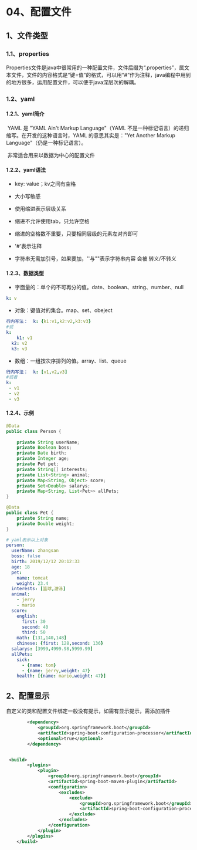 # 04、配置文件



## 1、文件类型

### 1.1、properties

Properties文件是java中很常用的一种配置文件，文件后缀为“.properties”，属文本文件，文件的内容格式是“键=值”的格式，可以用“#”作为注释，java编程中用到的地方很多，运用配置文件，可以便于java深层次的解耦。

### 1.2、yaml

#### 1.2.1、yaml简介

​	YAML 是 "YAML Ain't Markup Language"（YAML 不是一种标记语言）的递归缩写。在开发的这种语言时，YAML 的意思其实是："Yet Another Markup Language"（仍是一种标记语言）。

​	非常适合用来以数据为中心的配置文件

#### 1.2.2、yaml语法

- key: value；kv之间有空格
- 大小写敏感

- 使用缩进表示层级关系
- 缩进不允许使用tab，只允许空格

- 缩进的空格数不重要，只要相同层级的元素左对齐即可
- '#'表示注释

- 字符串无需加引号，如果要加，''与""表示字符串内容 会被 转义/不转义

#### 1.2.3、数据类型

- 字面量的：单个的不可再分的值。date、boolean、string、number、null

~~~yaml
k: v
~~~

- 对象：键值对的集合。map、set、obeject

~~~yaml 
行内写法：  k: {k1:v1,k2:v2,k3:v3}
#或
k: 
	k1: v1
  k2: v2
  k3: v3
~~~

- 数组：一组按次序排列的值。array、list、queue

~~~yaml
行内写法：  k: [v1,v2,v3]
#或者
k:
 - v1
 - v2
 - v3
~~~

#### 1.2.4、示例

~~~java
@Data
public class Person {
	
	private String userName;
	private Boolean boss;
	private Date birth;
	private Integer age;
	private Pet pet;
	private String[] interests;
	private List<String> animal;
	private Map<String, Object> score;
	private Set<Double> salarys;
	private Map<String, List<Pet>> allPets;
}

@Data
public class Pet {
	private String name;
	private Double weight;
}
~~~

~~~yaml
# yaml表示以上对象
person:
  userName: zhangsan
  boss: false
  birth: 2019/12/12 20:12:33
  age: 18
  pet: 
    name: tomcat
    weight: 23.4
  interests: [篮球,游泳]
  animal: 
    - jerry
    - mario
  score:
    english: 
      first: 30
      second: 40
      third: 50
    math: [131,140,148]
    chinese: {first: 128,second: 136}
  salarys: [3999,4999.98,5999.99]
  allPets:
    sick:
      - {name: tom}
      - {name: jerry,weight: 47}
    health: [{name: mario,weight: 47}]
~~~

## 2、配置显示

自定义的类和配置文件绑定一般没有提示，如需有显示提示，需添加插件

~~~xml
        <dependency>
            <groupId>org.springframework.boot</groupId>
            <artifactId>spring-boot-configuration-processor</artifactId>
            <optional>true</optional>
        </dependency>


 <build>
        <plugins>
            <plugin>
                <groupId>org.springframework.boot</groupId>
                <artifactId>spring-boot-maven-plugin</artifactId>
                <configuration>
                    <excludes>
                        <exclude>
                            <groupId>org.springframework.boot</groupId>
                            <artifactId>spring-boot-configuration-processor</artifactId>
                        </exclude>
                    </excludes>
                </configuration>
            </plugin>
        </plugins>
    </build>
~~~



